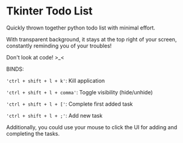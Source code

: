 # Tkinter Todo List

Quickly thrown together python todo list with minimal effort. 

With transparent background, it stays at the top right of your screen, constantly reminding you of your troubles! 

Don't look at code! >_<

BINDS:

`'ctrl + shift + l + k'`: Kill application

`'ctrl + shift + l + comma'`: Toggle visibility (hide/unhide)

`'ctrl + shift + l + ['`: Complete first added task

`'ctrl + shift + l + ;'`: Add new task


Additionally, you could use your mouse to click the UI for adding and completing the tasks.
